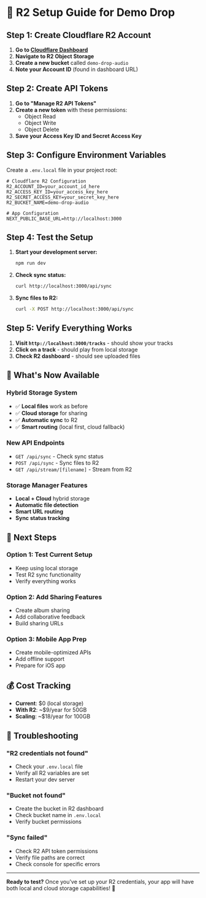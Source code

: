 # 🚀 R2 Setup Guide for Demo Drop

## Step 1: Create Cloudflare R2 Account

1. **Go to [Cloudflare Dashboard](https://dash.cloudflare.com)**
2. **Navigate to R2 Object Storage**
3. **Create a new bucket** called `demo-drop-audio`
4. **Note your Account ID** (found in dashboard URL)

## Step 2: Create API Tokens

1. **Go to "Manage R2 API Tokens"**
2. **Create a new token** with these permissions:
   - Object Read
   - Object Write
   - Object Delete
3. **Save your Access Key ID and Secret Access Key**

## Step 3: Configure Environment Variables

Create a `.env.local` file in your project root:

```env
# Cloudflare R2 Configuration
R2_ACCOUNT_ID=your_account_id_here
R2_ACCESS_KEY_ID=your_access_key_here
R2_SECRET_ACCESS_KEY=your_secret_key_here
R2_BUCKET_NAME=demo-drop-audio

# App Configuration
NEXT_PUBLIC_BASE_URL=http://localhost:3000
```

## Step 4: Test the Setup

1. **Start your development server:**

   ```bash
   npm run dev
   ```

2. **Check sync status:**

   ```bash
   curl http://localhost:3000/api/sync
   ```

3. **Sync files to R2:**
   ```bash
   curl -X POST http://localhost:3000/api/sync
   ```

## Step 5: Verify Everything Works

1. **Visit `http://localhost:3000/tracks`** - should show your tracks
2. **Click on a track** - should play from local storage
3. **Check R2 dashboard** - should see uploaded files

## 🎯 **What's Now Available**

### **Hybrid Storage System**

- ✅ **Local files** work as before
- ✅ **Cloud storage** for sharing
- ✅ **Automatic sync** to R2
- ✅ **Smart routing** (local first, cloud fallback)

### **New API Endpoints**

- `GET /api/sync` - Check sync status
- `POST /api/sync` - Sync files to R2
- `GET /api/stream/[filename]` - Stream from R2

### **Storage Manager Features**

- **Local + Cloud** hybrid storage
- **Automatic file detection**
- **Smart URL routing**
- **Sync status tracking**

## 🔧 **Next Steps**

### **Option 1: Test Current Setup**

- Keep using local storage
- Test R2 sync functionality
- Verify everything works

### **Option 2: Add Sharing Features**

- Create album sharing
- Add collaborative feedback
- Build sharing URLs

### **Option 3: Mobile App Prep**

- Create mobile-optimized APIs
- Add offline support
- Prepare for iOS app

## 💰 **Cost Tracking**

- **Current**: $0 (local storage)
- **With R2**: ~$9/year for 50GB
- **Scaling**: ~$18/year for 100GB

## 🚨 **Troubleshooting**

### **"R2 credentials not found"**

- Check your `.env.local` file
- Verify all R2 variables are set
- Restart your dev server

### **"Bucket not found"**

- Create the bucket in R2 dashboard
- Check bucket name in `.env.local`
- Verify bucket permissions

### **"Sync failed"**

- Check R2 API token permissions
- Verify file paths are correct
- Check console for specific errors

---

**Ready to test?** Once you've set up your R2 credentials, your app will have both local and cloud storage capabilities! 🎵
